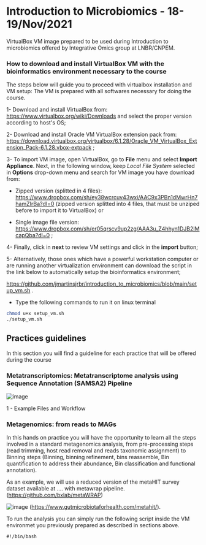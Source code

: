 # Introduction to Microbiomics - 18-19/Nov/2021
VirtualBox VM image prepared to be used during Introduction to microbiomics offered by Integrative Omics group at LNBR/CNPEM.

### How to download and install VirtualBox VM with the bioinformatics environment necessary to the course

The steps below will guide you to proceed with virtualbox installation and VM setup: The VM is prepared with all softwares necessary for doing the course. 

1-	Download and install VirtualBox from: https://www.virtualbox.org/wiki/Downloads
and select the proper version according to host's OS;

2-	Download and install Oracle VM VirtualBox extension pack from: https://download.virtualbox.org/virtualbox/6.1.28/Oracle_VM_VirtualBox_Extension_Pack-6.1.28.vbox-extpack ;

3-	To import VM image, open VirtualBox, go to **File** menu and select **Import Appliance**. Next, in the following window, keep *Local File System* selected in **Options** drop-down menu and search for VM image you have download from:

 - Zipped version (splitted in 4 files): https://www.dropbox.com/sh/ey38wcrcuv43wxi/AAC9x3PBn1dMwrHn7hamZIrBa?dl=0 (zipped version splitted into 4 files, that must be unziped before to import it to VirtualBox) or 

 - Single image file version: https://www.dropbox.com/sh/er05qrscv9up2zg/AAA3u_Z4hhyn1DJB2lMcapQba?dl=0 ;

4-	 Finally, click in **next** to review VM settings and click in the **import** button;

5-	Alternatively, those ones which have a powerful workstation computer or are running another virtualization environment can download the script in the link below to automatically setup the bioinformatics environment;

https://github.com/jmartinsjrbr/introduction_to_microbiomics/blob/main/setup_vm.sh .

 - Type the following commands to run it on linux terminal
```bash
chmod u+x setup_vm.sh
./setup_vm.sh
```

## Practices guidelines
In this section you will find a guideline for each practice that will be offered during the course

### Metatranscriptomics: Metatranscriptome analysis using Sequence Annotation (SAMSA2) Pipeline 

![image](https://user-images.githubusercontent.com/11639261/141863319-65a37b17-11a6-4573-a229-d24b0d511537.png)

1 - Example Files and Workflow 

### Metagenomics: from reads to MAGs
In this hands on practice you will have the opportunity to learn all the steps involved in a standard metagenomics analysis, from pre-processing steps (read trimming, host read removal and reads taxonomic assignment) to Binning steps (Binning, binning refinement, bins reassemble, Bin quantification to address their abundance, Bin classification and functional annotation).

As an example, we will use a reduced version of the metaHIT survey dataset available at .... with metawrap pipeline. (https://github.com/bxlab/metaWRAP)

![image](https://user-images.githubusercontent.com/11639261/141855861-4383c93f-40a0-4d66-bdaa-791b33fddaaf.png)
(https://www.gutmicrobiotaforhealth.com/metahit/).


To run the analysis you can simply run the following script inside the VM environmet you previously prepared as described in sections above.

```
#!/bin/bash

```
